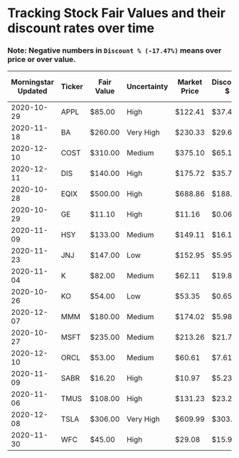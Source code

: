 # Tracking Stock Fair Values and their discount rates over time

### Note: Negative numbers in `Discount % (-17.47%)` means over price or over value.

| Morningstar Updated | Ticker | Fair Value | Uncertainty | Market Price | Discount $ | Discount % | Query Date | Out of Date |
|---------------------|--------|------------|-------------|--------------|------------|------------|------------|-------------|
| 2020-10-29          | APPL   | $85.00     | High        | $122.41      | $37.41     | -44.01%    | 12/12/2020 | 44          |
| 2020-11-18          | BA     | $260.00    | Very High   | $230.33      | $29.67     | 11.41%     | 12/12/2020 | 24          |
| 2020-12-10          | COST   | $310.00    | Medium      | $375.10      | $65.10     | -21.00%    | 12/12/2020 | 2           |
| 2020-12-11          | DIS    | $140.00    | High        | $175.72      | $35.72     | -25.51%    | 12/12/2020 | 1           |
| 2020-10-28          | EQIX   | $500.00    | High        | $688.86      | $188.86    | -37.77%    | 12/12/2020 | 45          |
| 2020-10-29          | GE     | $11.10     | High        | $11.16       | $0.06      | -0.54%     | 12/12/2020 | 44          |
| 2020-11-09          | HSY    | $133.00    | Medium      | $149.11      | $16.11     | -12.11%    | 12/12/2020 | 33          |
| 2020-11-23          | JNJ    | $147.00    | Low         | $152.95      | $5.95      | -4.05%     | 12/12/2020 | 19          |
| 2020-11-04          | K      | $82.00     | Medium      | $62.11       | $19.89     | 24.26%     | 12/12/2020 | 38          |
| 2020-10-26          | KO     | $54.00     | Low         | $53.35       | $0.65      | 1.20%      | 12/12/2020 | 47          |
| 2020-12-07          | MMM    | $180.00    | Medium      | $174.02      | $5.98      | 3.32%      | 12/12/2020 | 5           |
| 2020-10-27          | MSFT   | $235.00    | Medium      | $213.26      | $21.74     | 9.25%      | 12/12/2020 | 46          |
| 2020-12-10          | ORCL   | $53.00     | Medium      | $60.61       | $7.61      | -14.36%    | 12/12/2020 | 2           |
| 2020-11-09          | SABR   | $16.20     | High        | $10.97       | $5.23      | 32.28%     | 12/12/2020 | 33          |
| 2020-11-06          | TMUS   | $108.00    | High        | $131.23      | $23.23     | -21.51%    | 12/12/2020 | 36          |
| 2020-12-08          | TSLA   | $306.00    | Very High   | $609.99      | $303.99    | -99.34%    | 12/12/2020 | 4           |
| 2020-11-30          | WFC    | $45.00     | High        | $29.08       | $15.92     | 35.38%     | 12/12/2020 | 12          |